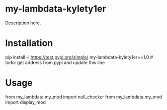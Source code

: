 # my-lambdata-kylety1er   


Description here.

# Installation

pip install -i https://test.pypi.org/simple/ my-lambdata-kylety1er==1.0 # todo: get address from pypi and update this line


# Usage

from my_lambdata.my_mod import null_checker
from my_lambdata.my_mod import display_mod

